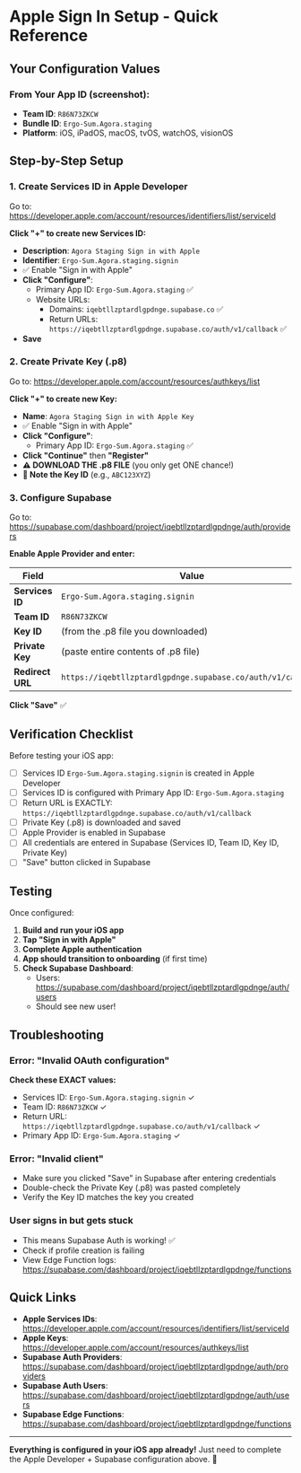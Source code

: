# Apple Sign In Setup - Quick Reference

## Your Configuration Values

### From Your App ID (screenshot):
- **Team ID**: `R86N73ZKCW`
- **Bundle ID**: `Ergo-Sum.Agora.staging`
- **Platform**: iOS, iPadOS, macOS, tvOS, watchOS, visionOS

## Step-by-Step Setup

### 1. Create Services ID in Apple Developer

Go to: https://developer.apple.com/account/resources/identifiers/list/serviceId

**Click "+" to create new Services ID:**
- **Description**: `Agora Staging Sign in with Apple`
- **Identifier**: `Ergo-Sum.Agora.staging.signin`
- ✅ Enable "Sign in with Apple"
- **Click "Configure"**:
  - Primary App ID: `Ergo-Sum.Agora.staging` ✅
  - Website URLs:
    - Domains: `iqebtllzptardlgpdnge.supabase.co` ✅
    - Return URLs: `https://iqebtllzptardlgpdnge.supabase.co/auth/v1/callback` ✅
- **Save**

### 2. Create Private Key (.p8)

Go to: https://developer.apple.com/account/resources/authkeys/list

**Click "+" to create new Key:**
- **Name**: `Agora Staging Sign in with Apple Key`
- ✅ Enable "Sign in with Apple"
- **Click "Configure"**:
  - Primary App ID: `Ergo-Sum.Agora.staging` ✅
- **Click "Continue"** then **"Register"**
- **⚠️ DOWNLOAD THE .p8 FILE** (you only get ONE chance!)
- **📝 Note the Key ID** (e.g., `ABC123XYZ`)

### 3. Configure Supabase

Go to: https://supabase.com/dashboard/project/iqebtllzptardlgpdnge/auth/providers

**Enable Apple Provider and enter:**

| Field | Value |
|-------|-------|
| **Services ID** | `Ergo-Sum.Agora.staging.signin` |
| **Team ID** | `R86N73ZKCW` |
| **Key ID** | (from the .p8 file you downloaded) |
| **Private Key** | (paste entire contents of .p8 file) |
| **Redirect URL** | `https://iqebtllzptardlgpdnge.supabase.co/auth/v1/callback` |

**Click "Save"** ✅

## Verification Checklist

Before testing your iOS app:

- [ ] Services ID `Ergo-Sum.Agora.staging.signin` is created in Apple Developer
- [ ] Services ID is configured with Primary App ID: `Ergo-Sum.Agora.staging`
- [ ] Return URL is EXACTLY: `https://iqebtllzptardlgpdnge.supabase.co/auth/v1/callback`
- [ ] Private Key (.p8) is downloaded and saved
- [ ] Apple Provider is enabled in Supabase
- [ ] All credentials are entered in Supabase (Services ID, Team ID, Key ID, Private Key)
- [ ] "Save" button clicked in Supabase

## Testing

Once configured:

1. **Build and run your iOS app**
2. **Tap "Sign in with Apple"**
3. **Complete Apple authentication**
4. **App should transition to onboarding** (if first time)
5. **Check Supabase Dashboard**:
   - Users: https://supabase.com/dashboard/project/iqebtllzptardlgpdnge/auth/users
   - Should see new user!

## Troubleshooting

### Error: "Invalid OAuth configuration"

**Check these EXACT values:**
- Services ID: `Ergo-Sum.Agora.staging.signin` ✓
- Team ID: `R86N73ZKCW` ✓
- Return URL: `https://iqebtllzptardlgpdnge.supabase.co/auth/v1/callback` ✓
- Primary App ID: `Ergo-Sum.Agora.staging` ✓

### Error: "Invalid client"

- Make sure you clicked "Save" in Supabase after entering credentials
- Double-check the Private Key (.p8) was pasted completely
- Verify the Key ID matches the key you created

### User signs in but gets stuck

- This means Supabase Auth is working! ✅
- Check if profile creation is failing
- View Edge Function logs: https://supabase.com/dashboard/project/iqebtllzptardlgpdnge/functions

## Quick Links

- **Apple Services IDs**: https://developer.apple.com/account/resources/identifiers/list/serviceId
- **Apple Keys**: https://developer.apple.com/account/resources/authkeys/list
- **Supabase Auth Providers**: https://supabase.com/dashboard/project/iqebtllzptardlgpdnge/auth/providers
- **Supabase Auth Users**: https://supabase.com/dashboard/project/iqebtllzptardlgpdnge/auth/users
- **Supabase Edge Functions**: https://supabase.com/dashboard/project/iqebtllzptardlgpdnge/functions

---

**Everything is configured in your iOS app already!** Just need to complete the Apple Developer + Supabase configuration above. 🚀

